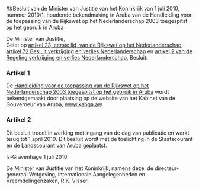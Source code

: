 <meta http-equiv='Content-Type' content='text/html; charset=utf-8' />

##Besluit van de Minister van Justitie van het Koninkrijk van 1 juli 2010, nummer 2010/1, houdende bekendmaking in Aruba van de Handleiding voor de toepassing van de Rijkswet op het Nederlanderschap 2003 toegespitst op het gebruik in Aruba

De Minister van Justitie,  
Gelet op [artikel 23, eerste lid, van de Rijkswet op het Nederlanderschap](../../../../../../../../../../../../../../../rijkswet/rijkswet/op/het/nederlanderschap/BWBR0003738/README.md), [artikel 72 Besluit verkrijging en verlies Nederlanderschap](../../../../../../../../../../../../../../../rijksKB/besluit/verkrijging/en/verlies/nederlanderschap/BWBR0013605/README.md) en [artikel 2 van de Regeling verkrijging en verlies Nederlanderschap](../../../../../../../../../../../../../../../ministeriele-regeling/regeling/verkrijging/en/verlies/nederlanderschap/BWBR0013506/README.md),
Besluit:    

### Artikel  1  

De [Handleiding voor de toepassing van de Rijkswet op het Nederlanderschap 2003 toegespitst op het gebruik in Aruba](../../../../../../../../../../../../../../../circulaire/handleiding/rijkswet/op/het/nederlanderschap/2003/toegespitst/op/het/etc/BWBR0027122/README.md) wordt bekendgemaakt door plaatsing op de website van het Kabinet van de Gouverneur van Aruba, www.kabga.aw. 

### Artikel  2  

Dit besluit treedt in werking met ingang van de dag van publicatie en werkt terug tot 1 april 2010. 
Dit besluit wordt met de toelichting in de Staatscourant en de Landscourant van Aruba geplaatst.   

’s-Gravenhage 
1 juli 2010   

De 
Minister van Justitie van het Koninkrijk, namens deze: 
de directeur-generaal Wetgeving, Internationale Aangelegenheden en Vreemdelingenzaken, 
R.K. Visser     

